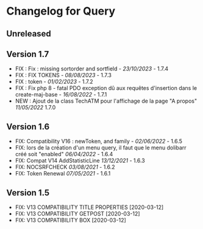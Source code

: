 # Changelog for Query

## Unreleased



## Version 1.7
- FIX : Fix : missing sortorder and sortfield - *23/10/2023* - 1.7.4
- FIX : FIX TOKENS - *08/08/2023* - 1.7.3
- FIX : token - *01/02/2023* - 1.7.2
- FIX : Fix php 8 - fatal PDO exception dû aux requêtes d'insertion dans le create-maj-base - *16/08/2022* - 1.7.1
- NEW : Ajout de la class TechATM pour l'affichage de la page "A propos" *11/05/2022* 1.7.0

## Version 1.6

- FIX: Compatibility V16 : newToken, and family - *02/06/2022* - 1.6.5
- FIX: lors de la création d'un menu query, il faut que le menu dolibarr créé soit "enabled" *06/04/2022* - 1.6.4
- FIX: Compat V14 AddStatisticLine *13/12/2021* - 1.6.3
- FIX: NOCSRFCHECK *03/08/2021* - 1.6.2
- FIX: Token Renewal  *07/05/2021* - 1.6.1


## Version 1.5

- FIX: V13 COMPATIBILITY TITLE PROPERTIES [2020-03-12]
- FIX: V13 COMPATIBILITY GETPOST [2020-03-12]
- FIX: V13 COMPATIBILITY BOX [2020-03-12]

